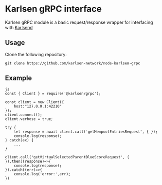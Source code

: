 # Karlsen gRPC interface

Karlsen gRPC module is a basic request/response wrapper for interfacing with [Karlsend](https://github.com/karlsen-network/karlsend)

## Usage

Clone the following repository:

```
git clone https://github.com/karlsen-network/node-karlsen-grpc
```

## Example

```
js
const { Client } = require('@karlsen/grpc');

const client = new Client({
    host:"127.0.0.1:42210"
});
client.connect();
client.verbose = true;

try {
    let response = await client.call('getMempoolEntriesRequest', { });
    console.log(response);
} catch(ex) {
    ...
}

client.call('getVirtualSelectedParentBlueScoreRequest', { }).then((response)=>{
    console.log(response);
}).catch((err)=>{
    console.log('error:',err);
})
```
